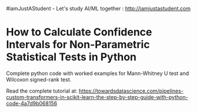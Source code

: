 #iamJustAStudent - Let's study AI/ML together : http://iamjustastudent.com
# How to Calculate Confidence Intervals for Non-Parametric Statistical Tests in Python
Complete python code with worked examples for Mann-Whitney U test and Wilcoxon signed-rank test.

Read the complete tutorial at: https://towardsdatascience.com/pipelines-custom-transformers-in-scikit-learn-the-step-by-step-guide-with-python-code-4a7d9b068156
